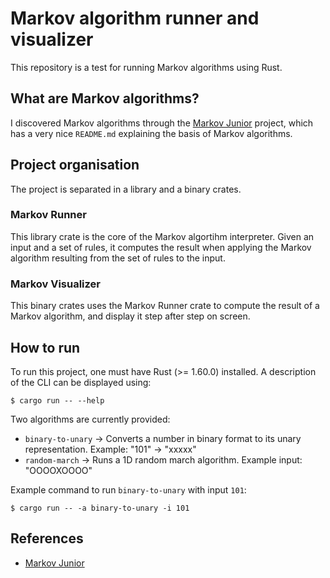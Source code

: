 # Markov algorithm runner and visualizer

This repository is a test for running Markov algorithms using Rust.

## What are Markov algorithms?

I discovered Markov algorithms through the [Markov Junior](https://github.com/mxgmn/MarkovJunior) project, which has a very nice `README.md` explaining the basis of Markov algorithms.

## Project organisation

The project is separated in a library and a binary crates.

### Markov Runner

This library crate is the core of the Markov algortihm interpreter. Given an input and a set of rules, it computes the result when applying the Markov algorithm resulting from the set of rules to the input.

### Markov Visualizer

This binary crates uses the Markov Runner crate to compute the result of a Markov algorithm, and display it step after step on screen.

## How to run

To run this project, one must have Rust (>= 1.60.0) installed.
A description of the CLI can be displayed using:
```
$ cargo run -- --help
```

Two algorithms are currently provided:
- `binary-to-unary` -> Converts a number in binary format to its unary representation. Example: "101" -> "xxxxx"
- `random-march` -> Runs a 1D random march algorithm. Example input: "OOOOXOOOO"

Example command to run `binary-to-unary` with input `101`:
```
$ cargo run -- -a binary-to-unary -i 101
```

## References

- [Markov Junior](https://github.com/mxgmn/MarkovJunior)